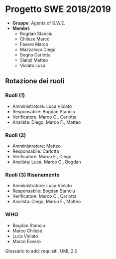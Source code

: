 # Progetto SWE 2018/2019

* __Gruppo__: Agents of S.W.E.
* __Membri__:
  * Bogdan Stanciu
  * Chilese Marco
  * Favaro Marco
  * Mazzalovo Diego
  * Segna Carlotta
  * Slanzi Matteo
  * Violato Luca


## Rotazione dei ruoli
### Ruoli (1)
- Amministratore: Luca Violato
- Responsabile: Bogdan Stanciu
- Verificatore: Marco C., Carlotta
- Analista: Diego, Marco F., Matteo

### Ruoli (2)
- Amministratore: Matteo
- Responsabile: Carlotta
- Verificatore: Marco F., Diego
- Analista: Luca, Marco C., Bogdan


### Ruoli (3) Risanamento
- Amministratore: Luca Violato
- Responsabile: Bogdan Stanciu
- Verificatore: Marco C., Carlotta
- Analista: Diego, Marco F., Matteo

### WHO 
- Bogdan Stanciu
- Marco Chilese 
- Luca Violato 
- Marco Favaro 

Glossario to add:
requisiti, UML 2.0
